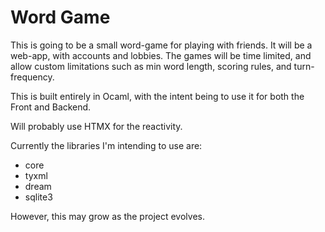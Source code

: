 # Word Game

This is going to be a small word-game for playing with friends. It will be a web-app, with accounts and lobbies.
The games will be time limited, and allow custom limitations such as min word length, scoring rules, and turn-frequency.

This is built entirely in Ocaml, with the intent being to use it for both the Front and Backend.

Will probably use HTMX for the reactivity.

Currently the libraries I'm intending to use are: 

- core
- tyxml
- dream
- sqlite3

However, this may grow as the project evolves. 
